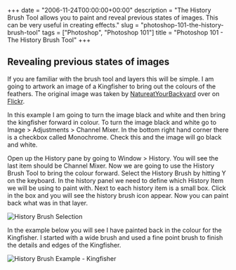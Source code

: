 +++
date = "2006-11-24T00:00:00+00:00"
description = "The History Brush Tool allows you to paint and reveal previous states of images. This can be very useful in creating effects."
slug = "photoshop-101-the-history-brush-tool"
tags = ["Photoshop", "Photoshop 101"]
title = "Photoshop 101 - The History Brush Tool"
+++

## Revealing previous states of images

If you are familiar with the brush tool and layers this will be simple. I am
going to artwork an image of a Kingfisher to bring out the colours of the
feathers. The original image was taken by [NatureatYourBackyard][1] over on
[Flickr][2].

In this example I am going to turn the image black and white and then bring the
kingfisher forward in colour. To turn the image black and white go to Image >
Adjustments > Channel Mixer. In the bottom right hand corner there is a checkbox
called Monochrome. Check this and the image will go black and white.

Open up the History pane by going to Window > History. You will see the last
item should be Channel Mixer. Now we are going to use the History Brush Tool to
bring the colour forward. Select the History Brush by hitting Y on the keyboard.
In the history panel we need to define which History Item we will be using to
paint with. Next to each history item is a small box. Click in the box and you
will see the history brush icon appear. Now you can paint back what was in that
layer.

![History Brush Selection][3]

In the example below you will see I have painted back in the colour for the
Kingfisher. I started with a wide brush and used a fine point brush to finish
the details and edges of the Kingfisher.

![History Brush Example - Kingfisher][4]

[1]: http://www.flickr.com/photos/64684201@N00/
[2]: http://www.flickr.com/
[3]: /images/articles/history_brush.gif
[4]: /images/articles/history_brush_example.webp
